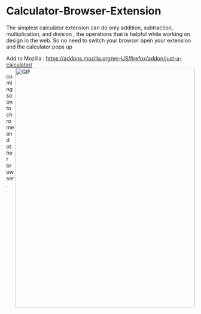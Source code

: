 # Calculator-Browser-Extension<img src="https://addons.cdn.mozilla.net/user-media/addon_icons/2684/2684964-64.png?modified=c637dfef" alt=""/>
The simplest calculator extension can do only addition, subtraction, multiplication, and division , the operations that is helpful while working on design in the web. So no need to switch your browser open your extension and the calculator pops up


Add to Mozilla : https://addons.mozilla.org/en-US/firefox/addon/just-a-calculator/
<img align="right" alt="GIF" src="https://github.com/techakhilc47/Calculator-Browser-Extension/blob/master/calc.gif" width="480" height="640" />

coming soon to chrome and other browser.

